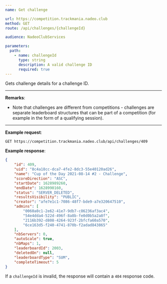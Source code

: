 ```yaml
---
name: Get challenge

url: https://competition.trackmania.nadeo.club
method: GET
route: /api/challenges/{challengeId}

audience: NadeoClubServices

parameters:
  path:
    - name: challengeId
      type: string
      description: A valid challenge ID
      required: true
---
```


Gets challenge details for a challenge ID.

---

**Remarks**:
- Note that challenges are different from competitions - challenges are separate leaderboard structures that can be part of a competition (for example in the form of a qualifying session).

---

**Example request**:
```plain
GET https://competition.trackmania.nadeo.club/api/challenges/409
```

**Example response**:
```json
{
    "id": 409,
    "uid": "8c4a18cc-dca7-4fe2-8dc3-55e40120ad26",
    "name": "Cup of the Day 2021-08-14 #2 - Challenge",
    "scoreDirection": "ASC",
    "startDate": 1628989260,
    "endDate": 1628990160,
    "status": "SERVER_DELETED",
    "resultsVisibility": "PUBLIC",
    "creator": "afe7e1c1-7086-48f7-bde9-a7e320647510",
    "admins": [
        "0060a0c1-2e62-41e7-9db7-c86236af3ac4",
        "54e4dda4-522d-496f-8a8b-fe0d0b5a2a8f",
        "2116b392-d808-4264-923f-2bfcfa60a570",
        "6ce163d5-f240-4741-870b-f2adad843865"
    ],
    "nbServers": 0,
    "autoScale": true,
    "nbMaps": 1,
    "leaderboardId": 2003,
    "deletedOn": null,
    "leaderboardType": "SUM",
    "completeTimeout": 5
}
```

If a `challengeId` is invalid, the response will contain a `404` response code.
